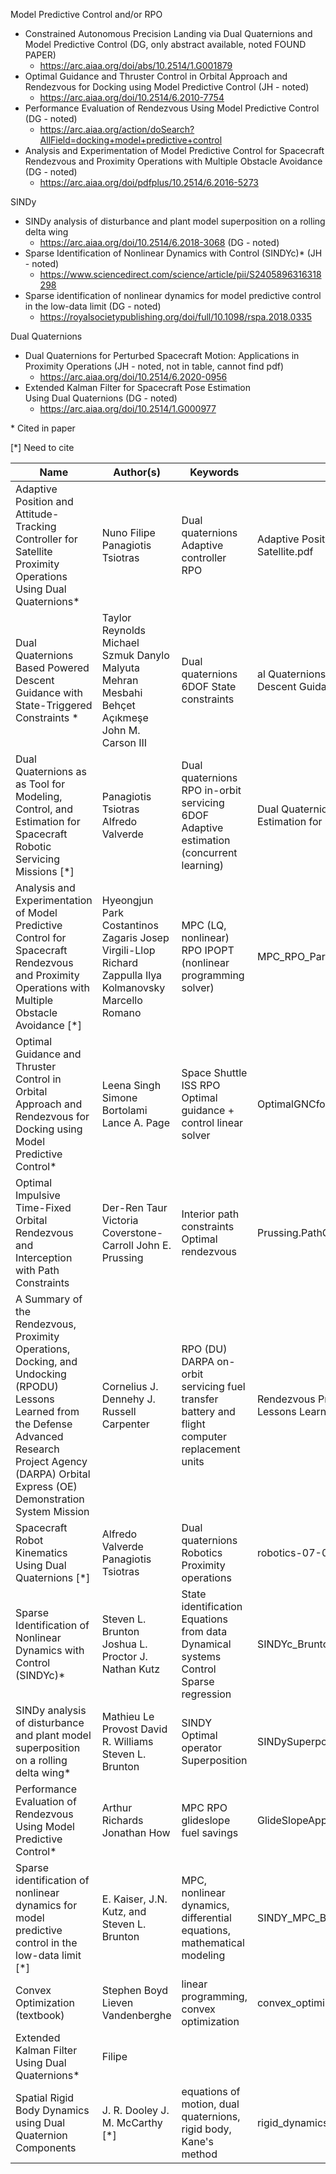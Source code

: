 Model Predictive Control and/or RPO
- Constrained Autonomous Precision Landing via Dual Quaternions and Model Predictive Control (DG, only abstract available, noted FOUND PAPER)
	- https://arc.aiaa.org/doi/abs/10.2514/1.G001879
- Optimal Guidance and Thruster Control in Orbital Approach and Rendezvous for Docking using Model Predictive Control (JH - noted)
	- https://arc.aiaa.org/doi/10.2514/6.2010-7754
- Performance Evaluation of Rendezvous Using Model Predictive Control (DG - noted)
	- https://arc.aiaa.org/action/doSearch?AllField=docking+model+predictive+control
- Analysis and Experimentation of Model Predictive Control for Spacecraft Rendezvous and Proximity Operations with Multiple Obstacle Avoidance (DG - noted)
	- https://arc.aiaa.org/doi/pdfplus/10.2514/6.2016-5273

SINDy
- SINDy analysis of disturbance and plant model superposition on a rolling delta wing
	- https://arc.aiaa.org/doi/10.2514/6.2018-3068 (DG - noted)
- Sparse Identification of Nonlinear Dynamics with Control (SINDYc)* (JH - noted)
	- https://www.sciencedirect.com/science/article/pii/S2405896316318298
- Sparse identification of nonlinear dynamics for model predictive control in the low-data limit (DG - noted)
	- https://royalsocietypublishing.org/doi/full/10.1098/rspa.2018.0335

Dual Quaternions
- Dual Quaternions for Perturbed Spacecraft Motion: Applications in Proximity Operations (JH - noted, not in table, cannot find pdf)
	- https://arc.aiaa.org/doi/10.2514/6.2020-0956
- Extended Kalman Filter for Spacecraft Pose Estimation Using Dual Quaternions (DG - noted)
	- https://arc.aiaa.org/doi/10.2514/1.G000977


\* Cited in paper

[\*] Need to cite 

| Name | Author(s) | Keywords | Filename |
|----------------------------------------------------------------------------------------------------------------------------------------------------------------------------------------------------------------------|----------------------------------------------------------------------------------------------------------------------------------------|------------------------------------------------------------------------------------------------------------------|-----------------------------------------------------------------------------------|
| Adaptive   Position and Attitude-Tracking Controller for Satellite Proximity Operations   Using Dual Quaternions* | Nuno Filipe      Panagiotis Tsiotras | Dual quaternions      Adaptive controller      RPO | Adaptive Position and   Attitude-Tracking Controller for Satellite.pdf |
| Dual   Quaternions Based Powered Descent Guidance with State-Triggered   Constraints * | Taylor Reynolds      Michael Szmuk      Danylo Malyuta      Mehran Mesbahi      Behçet Açıkmeşe     John M. Carson III | Dual quaternions      6DOF      State constraints | al Quaternions, Rigid Body   Mechanics, and Powered-Descent Guidance.pdf |
| Dual   Quaternions as as Tool for Modeling, Control, and Estimation for Spacecraft   Robotic Servicing Missions [\*] | Panagiotis Tsiotras      Alfredo Valverde | Dual quaternions      RPO      in-orbit servicing      6DOF      Adaptive estimation (concurrent learning) | Dual Quaternions as a Tool for   Modeling, Control, and Estimation for Spa....pdf |
| Analysis   and Experimentation of Model Predictive Control for Spacecraft Rendezvous and   Proximity Operations with Multiple Obstacle Avoidance [\*] | Hyeongjun Park      Costantinos Zagaris      Josep Virgili-Llop      Richard Zappulla      Ilya Kolmanovsky      Marcello Romano | MPC (LQ, nonlinear)      RPO     IPOPT (nonlinear programming solver) | MPC_RPO_Park_Zagaris.pdf |
| Optimal   Guidance and Thruster Control in Orbital Approach and Rendezvous for Docking   using Model Predictive Control* | Leena Singh     Simone Bortolami      Lance A. Page | Space Shuttle      ISS      RPO      Optimal guidance + control      linear solver                               | OptimalGNCforRdzv_ShuttleXfer.pdf                                                 |
| Optimal   Impulsive Time-Fixed Orbital Rendezvous and Interception with Path   Constraints                                                                                                                           | Der-Ren Taur      Victoria Coverstone-Carroll      John E. Prussing                                                                    | Interior path constraints      Optimal rendezvous                                                                | Prussing.PathConstraints.pdf                                                      |
| A   Summary of the Rendezvous, Proximity Operations, Docking, and Undocking   (RPODU) Lessons Learned from the Defense Advanced Research Project Agency   (DARPA) Orbital Express (OE) Demonstration System Mission  | Cornelius J. Dennehy     J. Russell Carpenter                                                                                          | RPO (DU)     DARPA     on-orbit servicing      fuel transfer      battery and flight computer replacement units  | Rendezvous Proximity Operations Docking and Undocking Lessons Learned.pdf         |
| Spacecraft   Robot Kinematics Using Dual Quaternions [\*]| Alfredo Valverde      Panagiotis Tsiotras                                                                                              | Dual quaternions      Robotics      Proximity operations                                                         | robotics-07-00064-v2.pdf                                                          |
| Sparse   Identification of Nonlinear Dynamics with Control (SINDYc)*                                                                                                                                                  | Steven L. Brunton      Joshua L. Proctor      J. Nathan Kutz                                                                           | State identification      Equations from data      Dynamical systems      Control      Sparse regression         | SINDYc_BruntonProctorKutz.pdf                                                     |
| SINDy   analysis of disturbance and plant model superposition on a rolling delta wing*                                                                                                                                | Mathieu Le Provost      David R. Williams      Steven L. Brunton                                                                       | SINDY     Optimal operator      Superposition                                                                    | SINDySuperpositionDeltaWing_Provost.pdf                                           |
| Performance Evaluation of Rendezvous Using Model Predictive Control* | Arthur Richards  Jonathan How                                                                                                          | MPC RPO  glideslope  fuel savings                                                                                | GlideSlopeApproach.pdf                                                            |
| Sparse identification of nonlinear dynamics for model predictive control in the low-data limit [\*] | E. Kaiser, J.N. Kutz, and Steven L. Brunton | MPC, nonlinear dynamics, differential equations, mathematical modeling | SINDY_MPC_Brunton.pdf |
| Convex Optimization (textbook) | Stephen Boyd 	Lieven Vandenberghe | linear programming, convex optimization | convex_optimization_boyd_vandenberghe.pdf |  
| Extended Kalman Filter Using Dual Quaternions* |  Filipe | 
| Spatial Rigid Body Dynamics using Dual Quaternion Components | J. R. Dooley 	J. M. McCarthy [\*] | equations of motion, dual quaternions, rigid body, Kane's method | rigid_dynamics_kanes_method_dualQs_dooley_mccarthy.pdf | 
